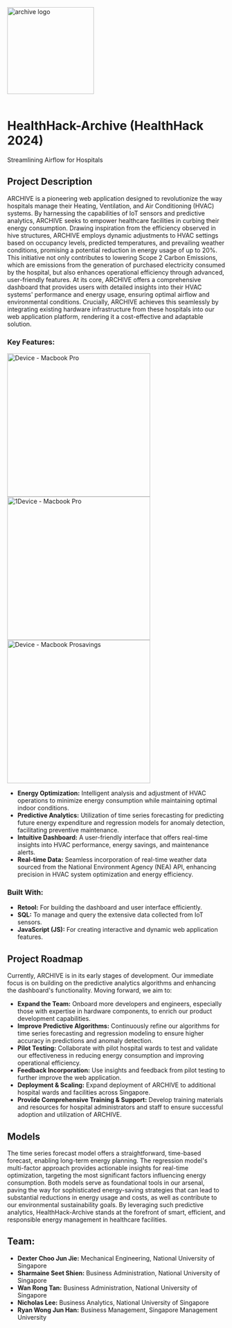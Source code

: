 <img width="200" alt="archive logo" src="https://github.com/niclee1219/HealthHack-Archive/assets/20497341/e88b716a-2b48-40a4-be01-92698fd96d38">
<br><br>

# HealthHack-Archive (HealthHack 2024)
Streamlining Airflow for Hospitals



## Project Description

ARCHIVE is a pioneering web application designed to revolutionize the way hospitals manage their Heating, Ventilation, and Air Conditioning (HVAC) systems. By harnessing the capabilities of IoT sensors and predictive analytics, ARCHIVE seeks to empower healthcare facilities in curbing their energy consumption. Drawing inspiration from the efficiency observed in hive structures, ARCHIVE employs dynamic adjustments to HVAC settings based on occupancy levels, predicted temperatures, and prevailing weather conditions, promising a potential reduction in energy usage of up to 20%.  This initiative not only contributes to lowering Scope 2 Carbon Emissions, which are emissions from the generation of purchased electricity consumed by the hospital, but also enhances operational efficiency through advanced, user-friendly features. At its core, ARCHIVE offers a comprehensive dashboard that provides users with detailed insights into their HVAC systems' performance and energy usage, ensuring optimal airflow and environmental conditions. Crucially, ARCHIVE achieves this seamlessly by integrating existing hardware infrastructure from these hospitals into our web application platform, rendering it a cost-effective and adaptable solution.

### Key Features:
<img width="330" alt="Device - Macbook Pro" src="https://github.com/niclee1219/HealthHack-Archive/assets/20497341/84b7fd6a-82a5-45dd-b0ab-88e639521b83">
<img width="330" alt="1Device - Macbook Pro" src="https://github.com/niclee1219/HealthHack-Archive/assets/20497341/ba7c3355-47ea-496a-9b30-1b481cbf4980">
<img width="330" alt="Device - Macbook Prosavings" src="https://github.com/niclee1219/HealthHack-Archive/assets/20497341/e46950cf-f2ec-49f9-9499-c64ea5554ea1">

- **Energy Optimization:** Intelligent analysis and adjustment of HVAC operations to minimize energy consumption while maintaining optimal indoor conditions.
- **Predictive Analytics:** Utilization of time series forecasting for predicting future energy expenditure and regression models for anomaly detection, facilitating preventive maintenance.
- **Intuitive Dashboard:** A user-friendly interface that offers real-time insights into HVAC performance, energy savings, and maintenance alerts.
- **Real-time Data:** Seamless incorporation of real-time weather data sourced from the National Environment Agency (NEA) API, enhancing precision in HVAC system optimization and energy efficiency.

### Built With:

- **Retool:** For building the dashboard and user interface efficiently.
- **SQL:** To manage and query the extensive data collected from IoT sensors.
- **JavaScript (JS):** For creating interactive and dynamic web application features.

## Project Roadmap

Currently, ARCHIVE is in its early stages of development. Our immediate focus is on building on the predictive analytics algorithms and enhancing the dashboard's functionality. Moving forward, we aim to:

- **Expand the Team:** Onboard more developers and engineers, especially those with expertise in hardware components, to enrich our product development capabilities.
- **Improve Predictive Algorithms:** Continuously refine our algorithms for time series forecasting and regression modeling to ensure higher accuracy in predictions and anomaly detection.
- **Pilot Testing:** Collaborate with pilot hospital wards to test and validate our effectiveness in reducing energy consumption and improving operational efficiency.
- **Feedback Incorporation:** Use insights and feedback from pilot testing to further improve the web application.
- **Deployment & Scaling:** Expand deployment of ARCHIVE to additional hospital wards and facilities across Singapore.
- **Provide Comprehensive Training & Support:** Develop training materials and resources for hospital administrators and staff to ensure successful adoption and utilization of ARCHIVE.

## Models
The time series forecast model offers a straightforward, time-based forecast, enabling long-term energy planning. The regression model's multi-factor approach provides actionable insights for real-time optimization, targeting the most significant factors influencing energy consumption. Both models serve as foundational tools in our arsenal, paving the way for sophisticated energy-saving strategies that can lead to substantial reductions in energy usage and costs, as well as contribute to our environmental sustainability goals. By leveraging such predictive analytics, HealthHack-Archive stands at the forefront of smart, efficient, and responsible energy management in healthcare facilities.

## Team: 
- **Dexter Choo Jun Jie:** Mechanical Engineering, National University of Singapore
- **Sharmaine Seet Shien:** Business Administration, National University of Singapore
- **Wan Rong Tan:** Business Administration, National University of Singapore
- **Nicholas Lee:** Business Analytics, National University of Singapore
- **Ryan Wong Jun Han:** Business Management, Singapore Management University



